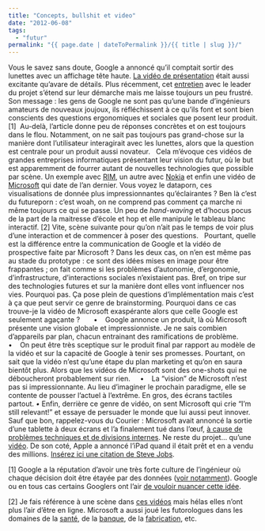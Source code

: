 ```yaml
---
title: "Concepts, bullshit et video"
date: "2012-06-08"
tags:
  - "futur"
permalink: "{{ page.date | dateToPermalink }}/{{ title | slug }}/"
---
```


Vous le savez sans doute, Google a annoncé qu’il comptait sortir des lunettes avec un affichage tête haute. [La vidéo de présentation](http://youtu.be/9c6W4CCU9M4) était aussi excitante qu’avare de détails. Plus récemment, cet [entretien](http://www.fastcodesign.com/1669937/googles-project-glass-inside-the-problem-solving-and-prototyping) avec le leader du projet s’étend sur leur démarche mais me laisse toujours un peu frustré. Son message : les gens de Google ne sont pas qu’une bande d’ingénieurs amateurs de nouveaux joujoux, ils réfléchissent à ce qu’ils font et sont bien conscients des questions ergonomiques et sociales que posent leur produit.\[1\]  Au-delà, l’article donne peu de réponses concrètes et on est toujours dans le flou. Notamment, on ne sait pas toujours pas grand-chose sur la manière dont l’utilisateur interagirait avec les lunettes, alors que la question est centrale pour un produit aussi novateur.
 
Cela m’évoque ces vidéos de grandes entreprises informatiques présentant leur vision du futur, où le but est apparemment de fourrer autant de nouvelles technologies que possible par scène. Un exemple avec [RIM](http://osxdaily.com/2011/11/01/blackberry-imagines-the-future-with-touch-holograms-video/%20), un autre avec [Nokia](http://www.youtube.com/watch?v=IX-gTobCJHs%20) et enfin une vidéo de [Microsoft](http://www.microsoft.com/office/vision/%20%20) qui date de l’an dernier. Vous voyez le dataporn, ces visualisations de donnée plus impressionnantes qu’éclairantes ? Ben là c’est du futureporn : c’est woah, on ne comprend pas comment ça marche ni même toujours ce qui se passe. Un peu de _hand-waving_ et d’hocus pocus de la part de la maitresse d’école et hop et elle manipule le tableau blanc interactif. \[2\] Vite, scène suivante pour qu’on n’ait pas le temps de voir plus d’une interaction et de commencer à poser des questions.
 
Pourtant, quelle est la différence entre la communication de Google et la vidéo de prospective faite par Microsoft ? Dans les deux cas, on n’en est même pas au stade du prototype : ce sont des idées mises en image pour être frappantes ; on fait comme si les problèmes d’autonomie, d’ergonomie, d’infrastructure, d’interactions sociales n’existaient pas. Bref, on tripe sur des technologies futures et sur la manière dont elles vont influencer nos vies. Pourquoi pas. Ça pose plein de questions d’implémentation mais c’est à ça que peut servir ce genre de brainstorming. Pourquoi dans ce cas trouve-je la vidéo de Microsoft exaspérante alors que celle Google est seulement agaçante ?
 
    •    Google annonce un produit, là où Microsoft présente une vision globale et impressionniste. Je ne sais combien d’appareils par plan, chacun entrainant des ramifications de problème.
    •    On peut être très sceptique sur le produit final par rapport au modèle de la vidéo et sur la capacité de Google à tenir ses promesses. Pourtant, on sait que la vidéo n’est qu’une étape du plan marketing et qu’on en saura bientôt plus. Alors que les vidéos de Microsoft sont des one-shots qui ne déboucheront probablement sur rien.
    •    La “vision” de Microsoft n’est pas si impressionnante. Au lieu d’imaginer le prochain paradigme, elle se contente de pousser l’actuel à l’extrême. En gros, des écrans tactiles partout.
 _•_ Enfin, derrière ce genre de vidéo, on sent Microsoft qui crie “I’m still relevant!” et essaye de persuader le monde que lui aussi peut innover. Sauf que bon, rappelez-vous du Courier : Microsoft avait annoncé la sortie d’une tablette à deux écrans et l’a finalement tué dans l’œuf, [à cause de problèmes techniques et de divisions internes](http://news.cnet.com/8301-10805_3-20128013-75/the-inside-story-of-how-microsoft-killed-its-courier-tablet/). Ne reste du projet… qu’une [vidéo](http://gizmodo.com/5365299/courier-first-details-of-microsofts-secret-tablet). De son coté, Apple a annoncé l’iPad quand il était prêt et en a vendu des millions. [Insérez ici une citation de Steve Jobs](http://www.folklore.org/StoryView.py?story=Real_Artists_Ship.txt).

\[1\] Google a la réputation d’avoir une très forte culture de l’ingénieur où chaque décision doit être étayée par des données ([voir notamment](http://stopdesign.com/archive/2009/03/20/goodbye-google.html)). Google ou en tous cas certains Googlers ont l’air [de vouloir nuancer cette idée](http://vimeo.com/29965463).

\[2\] Je fais référence à une scène dans [ces vidéos](http://www.istartedsomething.com/20090722/microsofts-future-vision-for-education/) mais hélas elles n’ont plus l’air d’être en ligne. Microsoft a aussi joué les futorologues dans les domaines de la [santé](http://www.youtube.com/watch?v=p7YhnQYY16c&feature=related), de la [banque](http://www.youtube.com/watch?v=JdJArfPthwY&feature=relmfu), de la [fabrication](http://www.youtube.com/watch?v=-oWIh-hJjPg), etc.
